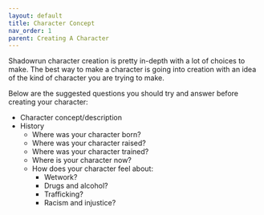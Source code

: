 ```yaml
---
layout: default
title: Character Concept
nav_order: 1
parent: Creating A Character
---
```


Shadowrun character creation is pretty in-depth with a lot of choices to make. The best way to make a character is going into creation with an idea of the kind of character you are trying to make.

Below are the suggested questions you should try and answer before creating your character:

- Character concept/description
- History
  - Where was your character born?
  - Where was your character raised?
  - Where was your character trained?
  - Where is your character now?
  - How does your character feel about:
    - Wetwork?
    - Drugs and alcohol?
    - Trafficking?
    - Racism and injustice?
